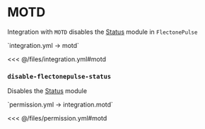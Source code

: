 # MOTD

Integration with `MOTD` disables the [Status](/docs/message/status/) module in `FlectonePulse`

[//]: # (integration.yml)
<!--@include: @/parts/words.md#setting-->  
<!--@include: @/parts/words.md#path--> `integration.yml → motd`  

<!--@include: @/parts/words.md#default-->  
<<< @/files/integration.yml#motd

<!--@include: @/parts/enable.md-->  

### `disable-flectonepulse-status`
Disables the [Status](/docs/message/status/) module

[//]: # (permission.yml)
<!--@include: @/parts/words.md#permission-->  
<!--@include: @/parts/words.md#path--> `permission.yml → integration.motd`  

<!--@include: @/parts/words.md#default-->  
<<< @/files/permission.yml#motd

<!--@include: @/parts/permission/permissionTier3.md-->